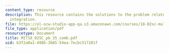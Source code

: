 ```yaml
---
content_type: resource
description: This resource contains the solutions to the problem related to double
  integration.
file: https://ol-ocw-studio-app-qa.s3.amazonaws.com/courses/18-02sc-multivariable-calculus-fall-2010/b3f2a0a1498b3b8554ea7ecbc517201f_MIT18_02SC_pb_35_comb.pdf
file_type: application/pdf
resourcetype: Document
title: MIT18_02SC_pb_35_comb.pdf
uid: b3f2a0a1-498b-3b85-54ea-7ecbc517201f
---
```

